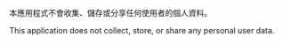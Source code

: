本應用程式不會收集、儲存或分享任何使用者的個人資料。

This application does not collect, store, or share any personal user data.
